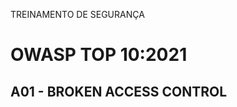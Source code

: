 <style>
  .logo-owasp {
    padding-left: 30%;
  }
  .logo-cwi {
    position: absolute;
    bottom: 0;
    right: 10px;
  }
</style>
TREINAMENTO DE SEGURANÇA

# OWASP TOP 10:2021
## A01 - BROKEN ACCESS CONTROL

<div class="pt-12 logo-owasp">
  <Image :src="'/owasp-logo.png'" :height="'200'" :width="'200'" />
</div>
<div class="logo-cwi">
  <Image :src="'/cwi-logo.png'" :height="'150'" :width="'150'" />
</div>